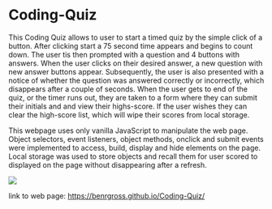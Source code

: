 # Coding-Quiz

This Coding Quiz allows to user to start a timed quiz by the simple click of a button. After clicking start a 75 second time appears and begins to count down. The user tis then prompted with a question and 4 buttons with answers. When the user clicks on their desired answer, a new question with new answer buttons appear. Subsequently, the user is also presented with a notice of whether the question was answered correctly or incorrectly, which disappears after a couple of seconds. When the user gets to end of the quiz, or the timer runs out, they are taken to a form where they can submit their initials and and view their highs-score. If the user wishes they can clear the high-score list, which will wipe their scores from local storage.

This webpage uses only vanilla JavaScript to manipulate the web page. Object selectors, event listeners, object methods, onclick and submit events were implemented to access, build, display and hide elements on the page. Local storage was used to store objects and recall them for user scored to displayed on the page without disappearing after a refresh.

![](images/quiz-fun-ben.gif)

link to web page: https://benrgross.github.io/Coding-Quiz/
